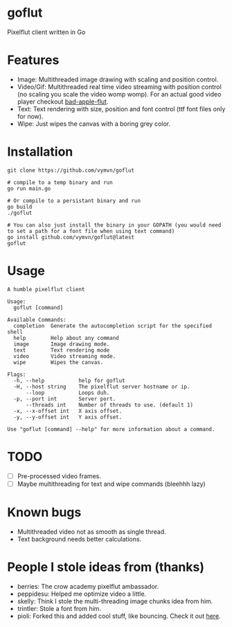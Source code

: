 # goflut
Pixelflut client written in Go

# Features

- Image: Multithreaded image drawing with scaling and position control.
- Video/Gif: Multithreaded real time video streaming with position control (no scaling you scale the video womp womp). For an actual good video player checkout [bad-apple-flut](https://github.com/peppidesu/bad-apple-flut).
- Text: Text rendering with size, position and font control (ttf font files only for now).
- Wipe: Just wipes the canvas with a boring grey color.

# Installation

```
git clone https://github.com/vymvn/goflut

# compile to a temp binary and run
go run main.go

# Or compile to a persistant binary and run
go build
./goflut

# You can also just install the binary in your GOPATH (you would need to set a path for a font file when using text command)
go install github.com/vymvn/goflut@latest
goflut
```

# Usage

```
A humble pixelflut client

Usage:
  goflut [command]

Available Commands:
  completion  Generate the autocompletion script for the specified shell
  help        Help about any command
  image       Image drawing mode.
  text        Text rendering mode
  video       Video streaming mode.
  wipe        Wipes the canvas.

Flags:
  -h, --help           help for goflut
  -H, --host string    The pixelflut server hostname or ip.
      --loop           Loops duh.
  -p, --port int       Server port.
      --threads int    Number of threads to use. (default 1)
  -x, --x-offset int   X axis offset.
  -y, --y-offset int   Y axis offset.

Use "goflut [command] --help" for more information about a command.
```

# TODO

- [ ] Pre-processed video frames.
- [ ] Maybe multithreading for text and wipe commands (bleehhh lazy)

# Known bugs

- Multithreaded video not as smooth as single thread.
- Text background needs better calculations.

# People I stole ideas from (thanks)

- berries: The crow academy pixelflut ambassador.
- peppidesu: Helped me optimize video a little.
- skelly: Think I stole the multi-threading image chunks idea from him.
- trintler: Stole a font from him.
- pioli: Forked this and added cool stuff, like bouncing. Check it out [here](https://github.com/pioliX000/goflutSILLYEDITION).
